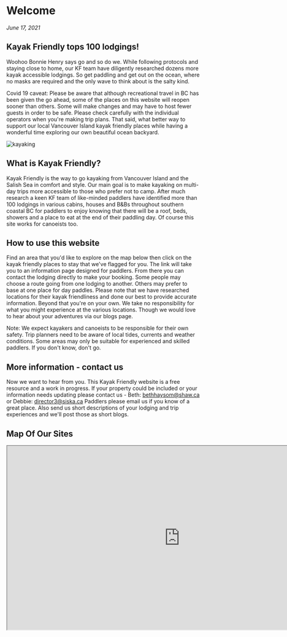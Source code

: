 # Welcome

*June 17, 2021*

## Kayak Friendly tops 100 lodgings!

Woohoo Bonnie Henry says go and so do we. While following protocols and staying close to home, our KF team have diligently researched dozens more kayak accessible lodgings. So get paddling and get out on the ocean, where no masks are required and the only wave to think about is the salty kind.

Covid 19 caveat: Please be aware that although recreational travel in BC has been given the go ahead, some of the places on this website will reopen sooner than others. Some will make changes and may have to host fewer guests in order to be safe. Please check carefully with the individual operators when you're making trip plans. That said, what better way to support our local Vancouver Island kayak friendly places while having a wonderful time exploring our own beautiful ocean backyard.
 
![kayaking](https://kayakfriendly.com/img/12.jpg)

## What is Kayak Friendly?

Kayak Friendly is the way to go kayaking from Vancouver Island and the Salish Sea in comfort and style. Our main goal is to make kayaking on multi-day trips more accessible to those who prefer not to camp. After much research a keen KF team of like-minded paddlers have identified more than 100 lodgings in various cabins, houses and B&Bs throughout southern coastal BC for paddlers to enjoy knowing that there will be a roof, beds, showers and a place to eat at the end of their paddling day. Of course this site works for canoeists too.

## How to use this website

Find an area that you'd like to explore on the map below then click on the kayak friendly places to stay that we've flagged for you. The link will take you to an information page designed for paddlers. From there you can contact the lodging  directly to make your booking. Some people may choose a route going from one lodging to another. Others may prefer to base at one place for day paddles.  Please note that we have researched locations for their kayak friendliness and done our best to provide accurate information. Beyond that you're on your own. We take no responsibility for what you might experience at the various locations. Though we would love to hear about your adventures via our blogs page.

Note: We expect kayakers and canoeists to be responsible for their own safety. Trip planners need to be aware of local tides, currents and weather conditions. Some areas may only be suitable for experienced and skilled paddlers. If you don't know, don't go. 

## More information - contact us

Now we want to hear from you. This Kayak Friendly website is a free resource and a work in progress. If your property could be included or your information needs updating please contact us - Beth:   bethhaysom@shaw.ca or Debbie: director3@siska.ca
Paddlers please email us if you know of a great place. Also send us short descriptions of your lodging and trip experiences and we'll post those as short blogs. 

## Map Of Our Sites

<iframe src="https://www.google.com/maps/d/embed?mid=1cRm9rBLq9bzLeRG05hVeY_ndT23i-mi9" width="900" height="480"></iframe>

